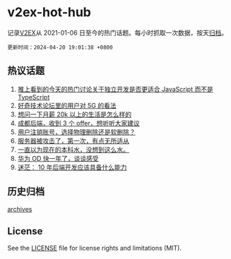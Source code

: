 # v2ex-hot-hub

 记录[V2EX](https://www.v2ex.com/)从 2021-01-06 日至今的热门话题。每小时抓取一次数据，按天[归档](archives)。

`更新时间：2024-04-20 19:01:38 +0800`

## 热议话题

1. [推上看到的今天的热门讨论关于独立开发是否更适合 JavaScript 而不是 TypeScript](https://www.v2ex.com/t/1034071)
1. [好奇技术论坛里的用户对 5G 的看法](https://www.v2ex.com/t/1034111)
1. [想问一下月薪 20k 以上的生活是怎么样的](https://www.v2ex.com/t/1034170)
1. [成都后端，收到 3 个 offer，想听听大家建议](https://www.v2ex.com/t/1034121)
1. [用户注销账号，选择物理删除还是软删除？](https://www.v2ex.com/t/1034095)
1. [服务器被攻击了，第一次，有点无所适从](https://www.v2ex.com/t/1034091)
1. [一直以为现在的本科水，没想到这么水。](https://www.v2ex.com/t/1034211)
1. [华为 OD 快一年了，谈谈感受](https://www.v2ex.com/t/1034086)
1. [迷茫： 10 年后端开发应该具备什么能力](https://www.v2ex.com/t/1034113)

## 历史归档

[archives](archives)

## License

See the [LICENSE](LICENSE) file for license rights and limitations (MIT).
